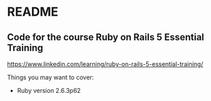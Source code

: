 # README

## **Code for the course Ruby on Rails 5 Essential Training**

https://www.linkedin.com/learning/ruby-on-rails-5-essential-training/

Things you may want to cover:

* Ruby version 2.6.3p62

